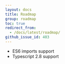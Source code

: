 ```yaml
---
layout: docs
title: Roadmap
group: roadmap
toc: true
redirect_from:
  - /docs/latest/roadmap/
github_issue_id: 403
---
```


* ES6 imports support
* Typescript 2.8 support